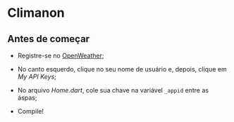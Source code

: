 # Climanon

## Antes de começar

- Registre-se no [OpenWeather](https://openweathermap.org/);

- No canto esquerdo, clique no seu nome de usuário e, depois, clique em _My_ _API_ _Keys_;

- No arquivo _Home.dart_, cole sua chave na variável ```_appid``` entre as áspas;

- Compile!

